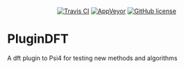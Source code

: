 <p align="center">
<br>
<a href="https://travis-ci.com/SinaMostafanejad/PluginDFT"><img alt="Travis CI" src="https://travis-ci.com/SinaMostafanejad/PluginDFT.svg?token=aVpZaqKz4Vv5czxgJ8WE&branch=master"></a>
<a href="https://ci.appveyor.com/project/SinaMostafanejad/plugindft"><img alt="AppVeyor" src="https://ci.appveyor.com/api/projects/status/jyh0c6x1ehaqm09w/branch/master?svg=true"></a>
<a href="https://github.com/SinaMostafanejad/PluginDFT"><img alt="GitHub license" src="https://img.shields.io/badge/license-BSD--3-blueviolet"></a>
<br>
</p>

PluginDFT
=========

A dft plugin to Psi4 for testing new methods and algorithms
